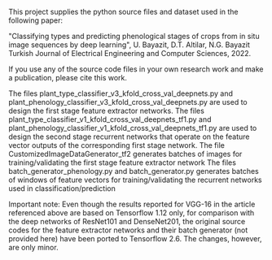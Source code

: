 This project supplies the python source files and dataset used in the following paper:

"Classifying types and predicting phenological stages of crops from in situ image sequences by deep learning", 
U. Bayazit, D.T. Altilar, N.G. Bayazit
Turkish Journal of Electrical Engineering and Computer Sciences, 2022.

If you use any of the source code files in your own research work and make a publication, please cite this work.

The files plant_type_classifier_v3_kfold_cross_val_deepnets.py and plant_phenology_classifier_v3_kfold_cross_val_deepnets.py 
are used to design the first stage feature extractor networks.
The files plant_type_classifier_v1_kfold_cross_val_deepnets_tf1.py and plant_phenology_classifier_v1_kfold_cross_val_deepnets_tf1.py 
are used to design the second stage recurrent networks that operate on the feature vector outputs of the corresponding first stage network.
The file CustomizedImageDataGenerator_tf2  generates batches of images for training/validating the first stage feature extractor network
The files batch_generator_phenology.py and batch_generator.py generates batches of windows of feature vectors for training/validating the recurrent
networks used in classification/prediction  

Important note: Even though the results reported for VGG-16 in the article referenced above are based on Tensorflow 1.12 only, for comparison with the deep networks of ResNet101 and DenseNet201, the original source codes for the feature extractor networks and their batch generator (not provided here) have been ported to Tensorflow 2.6. The changes, however, are only minor.